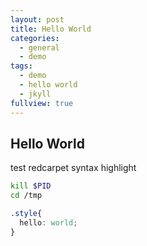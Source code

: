 ```yaml
---
layout: post
title: Hello World
categories:
  - general
  - demo
tags:
  - demo
  - hello world
  - jkyll
fullview: true
---
```


## Hello World

test redcarpet syntax highlight

```bash
kill $PID
cd /tmp
```

```css
.style{
  hello: world;
}
```
